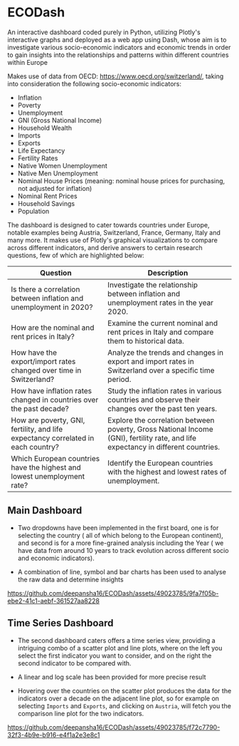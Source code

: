 # ECODash

An interactive dashboard coded purely in Python, utilizing Plotly's interactive graphs and deployed as a web app using Dash, whose aim is to investigate various socio-economic indicators and economic trends in order to gain insights into the relationships and patterns within different countries within Europe


Makes use of data from OECD: https://www.oecd.org/switzerland/, taking into consideration the following socio-economic indicators:

- Inflation
- Poverty
- Unemployment
- GNI (Gross National Income)
- Household Wealth
- Imports
- Exports
- Life Expectancy
- Fertility Rates
- Native Women Unemployment
- Native Men Unemployment
- Nominal House Prices (meaning: nominal house prices for purchasing, not adjusted for inflation)
- Nominal Rent Prices
- Household Savings
- Population

The dashboard is designed to cater towards countries under Europe, notable examples being Austria, Switzerland, France, Germany, Italy and many more. It makes use of Plotly's graphical visualizations to compare across different indicators, and derive answers to certain research questions, few of which are highlighted below:


| Question | Description |
| --- | --- |
| Is there a correlation between inflation and unemployment in 2020? | Investigate the relationship between inflation and unemployment rates in the year 2020. |
| How are the nominal and rent prices in Italy? | Examine the current nominal and rent prices in Italy and compare them to historical data. |
| How have the export/import rates changed over time in Switzerland? | Analyze the trends and changes in export and import rates in Switzerland over a specific time period. |
| How have inflation rates changed in countries over the past decade? | Study the inflation rates in various countries and observe their changes over the past ten years. |
| How are poverty, GNI, fertility, and life expectancy correlated in each country? | Explore the correlation between poverty, Gross National Income (GNI), fertility rate, and life expectancy in different countries. |
| Which European countries have the highest and lowest unemployment rate? | Identify the European countries with the highest and lowest rates of unemployment. |



## Main Dashboard

- Two dropdowns have been implemented in the first board, one is for selecting the country ( all of which belong to the European continent), and second is for a more fine-grained analysis including the Year ( we have data from around 10 years to track evolution across different socio and economic indicators).

- A combination of line, symbol and bar charts has been used to analyse the raw data and determine insights


https://github.com/deepansha16/ECODash/assets/49023785/9fa7f05b-ebe2-41c1-aebf-361527aa8228


## Time Series Dashboard

- The second dashboard caters offers a time series view, providing a intriguing combo of a scatter plot and line plots, where on the left you select the first indicator you want to consider, and on the right the second indicator to be compared with.

- A linear and log scale has been provided for more precise result

- Hovering over the countries on the scatter plot produces the data for the indicators over a decade on the adjacent line plot, so for example on selecting  `Imports` and `Exports`, and clicking on `Austria`, will fetch you the comparison line plot for the two indicators.



https://github.com/deepansha16/ECODash/assets/49023785/f72c7790-32f3-4b9e-b916-e4f1a2e3e8c1

